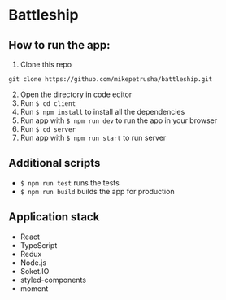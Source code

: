 # Battleship

## How to run the app:

1. Clone this repo

```
git clone https://github.com/mikepetrusha/battleship.git
```

2. Open the directory in code editor
3. Run `$ cd client`
4. Run `$ npm install` to install all the dependencies
5. Run app with `$ npm run dev` to run the app in your browser
6. Run `$ cd server`
7. Run app with `$ npm run start` to run server

## Additional scripts
- `$ npm run test` runs the tests
- `$ npm run build` builds the app for production

## Application stack
- React
- TypeScript
- Redux
- Node.js
- Soket.IO
- styled-components
- moment



